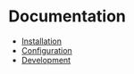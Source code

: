 # Documentation

- [Installation](installation.md)
- [Configuration](configuration.md)
- [Development](development.md)

